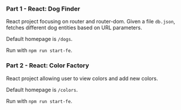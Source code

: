 ### Part 1 - React: Dog Finder

React project focusing on router and router-dom. Given a file `db.json`, fetches different dog entities based on URL parameters. 

Default homepage is `/dogs`.

Run with `npm run start-fe`.


### Part 2 - React: Color Factory

React project allowing user to view colors and add new colors.

Default homepage is `/colors`.

Run with `npm run start-fe`.